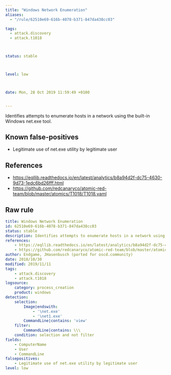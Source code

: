 ```yaml
---
title: "Windows Network Enumeration"
aliases:
  - "/rule/62510e69-616b-4078-b371-847da438cc03"

tags:
  - attack.discovery
  - attack.t1018



status: stable



level: low



date: Mon, 28 Oct 2019 11:59:49 +0100


---
```


Identifies attempts to enumerate hosts in a network using the built-in Windows net.exe tool.

<!--more-->


## Known false-positives

* Legitimate use of net.exe utility by legitimate user



## References

* https://eqllib.readthedocs.io/en/latest/analytics/b8a94d2f-dc75-4630-9d73-1edc6bd26fff.html
* https://github.com/redcanaryco/atomic-red-team/blob/master/atomics/T1018/T1018.yaml


## Raw rule
```yaml
title: Windows Network Enumeration
id: 62510e69-616b-4078-b371-847da438cc03
status: stable
description: Identifies attempts to enumerate hosts in a network using the built-in Windows net.exe tool.
references:
    - https://eqllib.readthedocs.io/en/latest/analytics/b8a94d2f-dc75-4630-9d73-1edc6bd26fff.html
    - https://github.com/redcanaryco/atomic-red-team/blob/master/atomics/T1018/T1018.yaml
author: Endgame, JHasenbusch (ported for oscd.community)
date: 2018/10/30
modified: 2019/11/11
tags:
    - attack.discovery
    - attack.t1018
logsource:
    category: process_creation
    product: windows
detection:
    selection:
        Image|endswith: 
            - '\net.exe'
            - '\net1.exe'
        CommandLine|contains: 'view'
    filter:
        CommandLine|contains: \\\
    condition: selection and not filter
fields:
    - ComputerName
    - User
    - CommandLine
falsepositives:
    - Legitimate use of net.exe utility by legitimate user
level: low 

```
